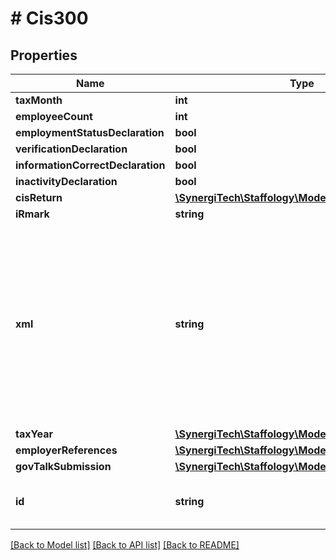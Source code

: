 # # Cis300

## Properties

Name | Type | Description | Notes
------------ | ------------- | ------------- | -------------
**taxMonth** | **int** |  | [optional]
**employeeCount** | **int** |  | [optional]
**employmentStatusDeclaration** | **bool** |  | [optional]
**verificationDeclaration** | **bool** |  | [optional]
**informationCorrectDeclaration** | **bool** |  | [optional]
**inactivityDeclaration** | **bool** |  | [optional]
**cisReturn** | [**\SynergiTech\Staffology\Model\CisReturn**](CisReturn.md) |  | [optional]
**iRmark** | **string** |  | [optional]
**xml** | **string** | This property will soon be removed and should not be used.  There is now a dedicated API endpoint for retrieving the XML for a submission. | [optional]
**taxYear** | [**\SynergiTech\Staffology\Model\TaxYear**](TaxYear.md) |  | [optional]
**employerReferences** | [**\SynergiTech\Staffology\Model\EmpRefs**](EmpRefs.md) |  | [optional]
**govTalkSubmission** | [**\SynergiTech\Staffology\Model\GovTalkSubmission**](GovTalkSubmission.md) |  | [optional]
**id** | **string** | [readonly] The unique id of the object | [optional] [readonly]

[[Back to Model list]](../../README.md#models) [[Back to API list]](../../README.md#endpoints) [[Back to README]](../../README.md)
